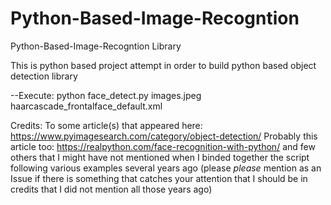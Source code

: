 Python-Based-Image-Recogntion
=======================================

Python-Based-Image-Recogntion Library

This is python based project attempt in order to build python based object detection library

--Execute: python face_detect.py images.jpeg haarcascade_frontalface_default.xml

Credits: To some article(s) that appeared here: https://www.pyimagesearch.com/category/object-detection/
         Probably this article too: https://realpython.com/face-recognition-with-python/
         and few others that I might have not mentioned when I binded together the script following various examples several years ago (please *please* mention as an Issue if there is something that catches your attention that I should be in credits that I did not mention all those years ago)

